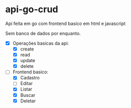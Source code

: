 # api-go-crud
Api feita em go com frontend basico em html e javascript

Sem banco de dados por enquanto.

- [X] Operações basicas da api:
  - [X] create
  - [X] read
  - [X] update
  - [X] delete

- [ ] Frontend basico:
  - [X] Cadastro
  - [ ] Editar
  - [X] Listar
  - [X] Buscar
  - [X] Deletar
